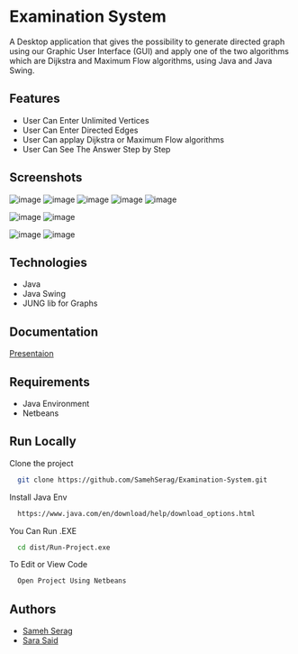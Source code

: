 
# Examination System

A Desktop application that gives the possibility to generate directed graph using our Graphic User Interface (GUI) and apply one of the two algorithms which are Dijkstra and Maximum Flow algorithms, using Java and Java Swing.



## Features
- User Can Enter Unlimited Vertices               
- User Can Enter Directed Edges  
- User Can applay Dijkstra or Maximum Flow algorithms
- User Can See The Answer Step by Step

## Screenshots

![image](https://user-images.githubusercontent.com/36167068/171745363-d335e5c0-6fa3-49e2-95d0-1b297dd23eb0.png)
![image](https://user-images.githubusercontent.com/36167068/171745451-3211cc8b-c3e1-4780-beab-72e5f7f971c4.png)
![image](https://user-images.githubusercontent.com/36167068/171745498-288af64f-6216-4865-8682-22c16e9657ed.png)
![image](https://user-images.githubusercontent.com/36167068/171745514-c25c8724-51a7-4f28-aca3-74434ec9b112.png)
![image](https://user-images.githubusercontent.com/36167068/171745537-5721662b-2dfd-41ca-ad40-5425ad3c444b.png)

![image](https://user-images.githubusercontent.com/36167068/171745553-f941ed60-898a-48f9-83fc-841e10cc7fd6.png)
![image](https://user-images.githubusercontent.com/36167068/171745617-662f91ea-7de9-4681-a8be-a771927fe58b.png)


![image](https://user-images.githubusercontent.com/36167068/171745658-9ed9b460-6552-40c4-bf78-bf8fb861acdb.png)
![image](https://user-images.githubusercontent.com/36167068/171745696-22220b8e-29a0-4637-9cfb-72016ab0dbba.png)


## Technologies
- Java
- Java Swing
- JUNG lib for Graphs


## Documentation

[Presentaion](https://prezi.com/view/APXmotcSkwVCZNfdszDU/)


## Requirements
- Java Environment
- Netbeans 

## Run Locally

Clone the project

```bash
  git clone https://github.com/SamehSerag/Examination-System.git
```
Install Java Env

```bash
  https://www.java.com/en/download/help/download_options.html
```

You Can Run .EXE

```bash
  cd dist/Run-Project.exe
```

To Edit or View Code

```bash
  Open Project Using Netbeans
```



## Authors

- [Sameh Serag](https://github.com/SamehSerage)
- [Sara Said]()
